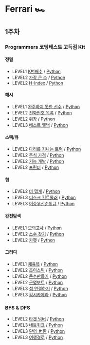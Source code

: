 # Ferrari 🏎️

## 1주차

### Programmers 코딩테스트 고득점 Kit

#### 정렬

- LEVEL1 [K번째수](https://programmers.co.kr/learn/courses/30/lessons/42748?language=python3) / [Python](./sorting/42748.py)
- LEVEL2 [가장 큰 수](https://programmers.co.kr/learn/courses/30/lessons/42746?language=python3) / [Python](./sorting/42746.py)
- LEVEL2 [H-Index](https://programmers.co.kr/learn/courses/30/lessons/42747?language=python3) / [Python](./sorting/42747.py)

#### 해시

- LEVEL1 [완주하지 못한 선수](https://programmers.co.kr/learn/courses/30/lessons/42576?language=python3) / [Python](./hash/42576.py)
- LEVEL2 [전화번호 목록](https://programmers.co.kr/learn/courses/30/lessons/42577?language=python3) / [Python](./hash/42577.py)
- LEVEL2 [위장](https://programmers.co.kr/learn/courses/30/lessons/42578?language=python3) / [Python](./hash/42578.py)
- LEVEL3 [베스트 앨범](https://programmers.co.kr/learn/courses/30/lessons/42579?language=python3) / [Python](./hash/42579.py)

#### 스택/큐

- LEVEL2 [다리를 지나는 트럭](https://programmers.co.kr/learn/courses/30/lessons/42583?language=python3) / [Python](./stack-queue/42583.py)
- LEVEL2 [주식 가격](https://programmers.co.kr/learn/courses/30/lessons/42584?language=python3) / [Python](./stack-queue/42584.py)
- LEVEL2 [기능 개발](https://programmers.co.kr/learn/courses/30/lessons/42586?language=python3) / [Python](./stack-queue/42586.py)
- LEVEL2 [프린터](https://programmers.co.kr/learn/courses/30/lessons/42587?language=python3) / [Python](./stack-queue/42587.py)

#### 힙

- LEVEL2 [더 맵게](https://programmers.co.kr/learn/courses/30/lessons/42626?language=python3) / [Python](./heap/더_맵게.py)
- LEVEL3 [디스크 컨트롤러](https://programmers.co.kr/learn/courses/30/lessons/42627?language=python3) / [Python](./heap/디스크_컨트롤러.py)
- LEVEL3 [이중우선순위큐](https://programmers.co.kr/learn/courses/30/lessons/42628?language=python3) / [Python](./heap/이중우선순위큐.py)

#### 완전탐색

- LEVEL1 [모의고사](https://programmers.co.kr/learn/courses/30/lessons/42840?language=python3) / [Python](./search/모의고사.py)
- LEVEL2 [소수 찾기](https://programmers.co.kr/learn/courses/30/lessons/42839?language=python3) / [Python](./search/소수찾기.py)
- LEVEL2 [카펫](https://programmers.co.kr/learn/courses/30/lessons/42842?language=python3) / [Python](./search/카펫.py)

#### 그리디

- LEVEL1 [체육복](https://programmers.co.kr/learn/courses/30/lessons/42862?language=python3) / [Python](./greedy/체육복.py)
- LEVEL2 [조이스틱](https://programmers.co.kr/learn/courses/30/lessons/42860?language=python3) / [Python](./greedy/조이스틱.py)
- LEVEL2 [큰수만들기](https://programmers.co.kr/learn/courses/30/lessons/42883?language=python3) / [Python](./greedy/큰수만들기.py)
- LEVEL2 [구명보트](https://programmers.co.kr/learn/courses/30/lessons/42885?language=python3) / [Python](./greedy/구명보트.py)
- LEVEL3 [섬 연결하기](https://programmers.co.kr/learn/courses/30/lessons/42861?language=python3) / [Python](./greedy/섬_연결하기.py)
- LEVEL3 [감시카메라](https://programmers.co.kr/learn/courses/30/lessons/42884?language=python3) / [Python](./greedy/감시카메라.py)


### BFS & DFS

- LEVEL2 [타겟 넘버](https://programmers.co.kr/learn/courses/30/lessons/43165?language=python3) / [Python](./dfs-bfs/타겟_넘버.py)
- LEVEL3 [네트워크](https://programmers.co.kr/learn/courses/30/lessons/43162?language=python3) / [Python](./dfs-bfs/네트워크.py)
- LEVEL3 [단어_변환](https://programmers.co.kr/learn/courses/30/lessons/43163?language=python3) / [Python](./dfs-bfs/단어_변환.py)
- LEVEL3 [여행경로](https://programmers.co.kr/learn/courses/30/lessons/43164?language=python3) / [Python](./dfs-bfs/여행경로.py)
